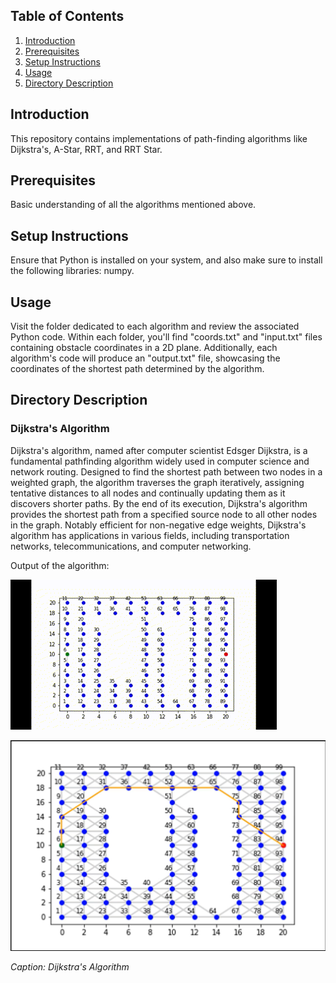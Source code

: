 ## Table of Contents

1. [Introduction](#introduction)
2. [Prerequisites](#prerequisites)
3. [Setup Instructions](#setup-instructions)
4. [Usage](#usage)
5. [Directory Description](#directory-description)

## Introduction

This repository contains implementations of path-finding algorithms like Dijkstra's, A-Star, RRT, and RRT Star.

## Prerequisites

Basic understanding of all the algorithms mentioned above.

## Setup Instructions

Ensure that Python is installed on your system, and also make sure to install the following libraries: numpy.

## Usage

Visit the folder dedicated to each algorithm and review the associated Python code. Within each folder, you'll find "coords.txt" and "input.txt" files containing obstacle coordinates in a 2D plane. Additionally, each algorithm's code will produce an "output.txt" file, showcasing the coordinates of the shortest path determined by the algorithm.

## Directory Description

### Dijkstra's Algorithm

Dijkstra's algorithm, named after computer scientist Edsger Dijkstra, is a fundamental pathfinding algorithm widely used in computer science and network routing. Designed to find the shortest path between two nodes in a weighted graph, the algorithm traverses the graph iteratively, assigning tentative distances to all nodes and continually updating them as it discovers shorter paths. By the end of its execution, Dijkstra's algorithm provides the shortest path from a specified source node to all other nodes in the graph. Notably efficient for non-negative edge weights, Dijkstra's algorithm has applications in various fields, including transportation networks, telecommunications, and computer networking.

Output of the algorithm:

![Dijkstra's Algorithm](Dijkstra's%20Algorithm/Dijkstra's%20Output.gif)

![Dijkstra's Algorithm](Dijkstra's%20Algorithm/dijkstras.png)

*Caption: Dijkstra's Algorithm*
